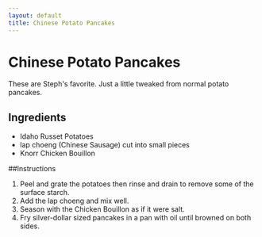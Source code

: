 ```yaml
---
layout: default
title: Chinese Potato Pancakes
---
```


Chinese Potato Pancakes
======================
These are Steph's favorite. Just a little tweaked from normal potato pancakes.

## Ingredients


* Idaho Russet Potatoes 
* lap choeng (Chinese Sausage) cut into small pieces
* Knorr Chicken Bouillon


##Instructions

1. Peel and grate the potatoes then rinse and drain to remove some of the surface starch.
2. Add the lap choeng and mix well.
3. Season with the Chicken Bouillon as if it were salt.
4. Fry silver-dollar sized pancakes in a pan with oil until browned on both sides.
